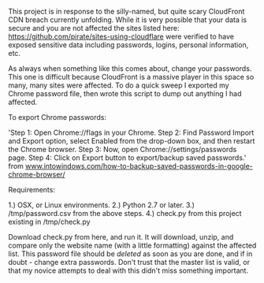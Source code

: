 This project is in response to the silly-named, but quite scary CloudFront CDN breach currently unfolding. While it is very possible that your data is secure and you are not affected the sites listed here: https://github.com/pirate/sites-using-cloudflare were verified to have exposed sensitive data including passwords, logins, personal information, etc.

As always when something like this comes about, change your passwords. This one is difficult because CloudFront is a massive player in this space so many, many sites were affected. To do a quick sweep I exported my Chrome password file, then wrote this script to dump out anything I had affected. 

To export Chrome passwords:

'Step 1: Open Chrome://flags in your Chrome. Step 2: Find Password Import and Export option, select Enabled from the drop-down box, and then restart the Chrome browser. Step 3: Now, open Chrome://settings/passwords page. Step 4: Click on Export button to export/backup saved passwords.' from www.intowindows.com/how-to-backup-saved-passwords-in-google-chrome-browser/

Requirements:

1.) OSX, or Linux environments.
2.) Python 2.7 or later.
3.) /tmp/password.csv from the above steps.
4.) check.py from this project existing in /tmp/check.py

Download check.py from here, and run it. It will download, unzip, and compare only the website name (with a little formatting) against the affected list. This password file should be *deleted* as soon as you are done, and if in doubt - change extra passwords. Don't trust that the master list is valid, or that my novice attempts to deal with this didn't miss something important.
